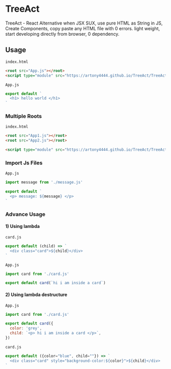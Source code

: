 # TreeAct
TreeAct - React Alternative when JSX SUX, use pure HTML as String in JS, Create Components, copy paste any HTML file with 0 errors. light weight, start developing directly from browser, 0 dependency.

## Usage
`index.html`
```html
<root src="App.js"></root>
<script type="module" src="https://artony4444.github.io/TreeAct/TreeAct/TreeAct.js"></script>
```
`App.js`
```js
export default `
  <h1> hello world </h1>
`
```

### Multiple Roots
`index.html`
```html
<root src="App1.js"></root>
<root src="App2.js"></root>

<script type="module" src="https://artony4444.github.io/TreeAct/TreeAct/TreeAct.js"></script>
```

### Import Js Files
`App.js`
```js
import message from './message.js'

export default `
  <p> message: ${message} </p>
`
```

### Advance Usage
#### 1) Using lambda
`card.js`
```js
export default (child) => `
  <div class="card">${child}</div>
`
```
`App.js`
```js
import card from './card.js'

export default card(`hi i am inside a card`)
```
#### 2) Using lambda destructure
`App.js`
```js
import card from './card.js'

export default card({
  color: 'grey',
  child: `<p> hi i am inside a card </p>`,
})
```
`card.js`
```js
export default ({color="blue", child=""}) => `
  <div class="card" style="background-color:${color}">${child}</div>
`
```
